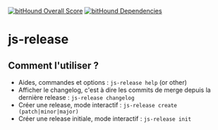 [![bitHound Overall Score](https://www.bithound.io/projects/badges/df14fad0-3fa4-11e7-9e8c-41dfde680279/score.svg)](https://www.bithound.io/github/lemonde/js-release)
[![bitHound Dependencies](https://www.bithound.io/projects/badges/df14fad0-3fa4-11e7-9e8c-41dfde680279/dependencies.svg)](https://www.bithound.io/github/lemonde/js-release/master/dependencies/npm)

# js-release

## Comment l'utiliser ?

* Aides, commandes et options : `js-release help` (or other)
* Afficher le changelog, c'est à dire les commits de merge depuis la dernière release : `js-release changelog`
* Créer une release, mode interactif : `js-release create (patch|minor|major)`
* Créer une release initiale, mode interactif : `js-release init`